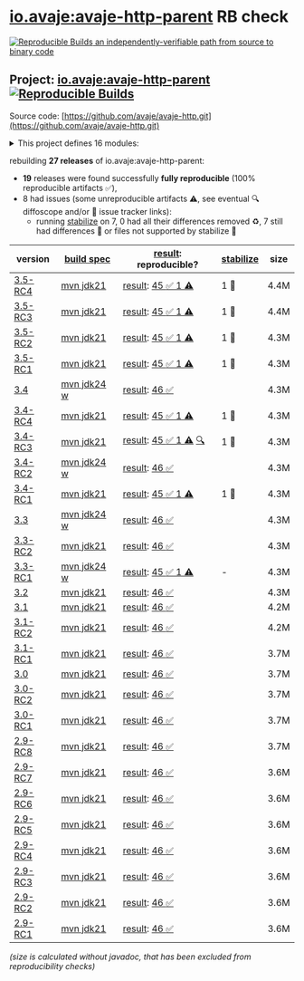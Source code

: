 [io.avaje:avaje-http-parent](https://central.sonatype.com/artifact/io.avaje/avaje-http-parent/versions) RB check
=======

[![Reproducible Builds](https://reproducible-builds.org/images/logos/rb.svg) an independently-verifiable path from source to binary code](https://reproducible-builds.org/)

## Project: [io.avaje:avaje-http-parent](https://central.sonatype.com/artifact/io.avaje/avaje-http-parent/versions) [![Reproducible Builds](https://img.shields.io/endpoint?url=https://raw.githubusercontent.com/jvm-repo-rebuild/reproducible-central/master/content/io/avaje/http/badge.json)](https://github.com/jvm-repo-rebuild/reproducible-central/blob/master/content/io/avaje/http/README.md)

Source code: [https://github.com/avaje/avaje-http.git](https://github.com/avaje/avaje-http.git)

<details><summary>This project defines 16 modules:</summary>

* [io.avaje:avaje-htmx-api](https://central.sonatype.com/artifact/io.avaje/avaje-htmx-api/overview)
* [io.avaje:avaje-htmx-nima](https://central.sonatype.com/artifact/io.avaje/avaje-htmx-nima/overview)
* [io.avaje:avaje-htmx-nima-jstache](https://central.sonatype.com/artifact/io.avaje/avaje-htmx-nima-jstache/overview)
* [io.avaje:avaje-http-api](https://central.sonatype.com/artifact/io.avaje/avaje-http-api/overview)
* [io.avaje:avaje-http-api-javalin](https://central.sonatype.com/artifact/io.avaje/avaje-http-api-javalin/overview)
* [io.avaje:avaje-http-client](https://central.sonatype.com/artifact/io.avaje/avaje-http-client/overview)
* [io.avaje:avaje-http-client-generator](https://central.sonatype.com/artifact/io.avaje/avaje-http-client-generator/overview)
* [io.avaje:avaje-http-client-gson](https://central.sonatype.com/artifact/io.avaje/avaje-http-client-gson/overview)
* [io.avaje:avaje-http-client-moshi](https://central.sonatype.com/artifact/io.avaje/avaje-http-client-moshi/overview)
* [io.avaje:avaje-http-generator-core](https://central.sonatype.com/artifact/io.avaje/avaje-http-generator-core/overview)
* [io.avaje:avaje-http-helidon-generator](https://central.sonatype.com/artifact/io.avaje/avaje-http-helidon-generator/overview)
* [io.avaje:avaje-http-inject-plugin](https://central.sonatype.com/artifact/io.avaje/avaje-http-inject-plugin/overview)
* [io.avaje:avaje-http-javalin-generator](https://central.sonatype.com/artifact/io.avaje/avaje-http-javalin-generator/overview)
* [io.avaje:avaje-http-jex-generator](https://central.sonatype.com/artifact/io.avaje/avaje-http-jex-generator/overview)
* [io.avaje:avaje-http-parent](https://central.sonatype.com/artifact/io.avaje/avaje-http-parent/overview)
* [io.avaje:avaje-http-sigma-generator](https://central.sonatype.com/artifact/io.avaje/avaje-http-sigma-generator/overview)
</details>

rebuilding **27 releases** of io.avaje:avaje-http-parent:
- **19** releases were found successfully **fully reproducible** (100% reproducible artifacts :white_check_mark:),
- 8 had issues (some unreproducible artifacts :warning:, see eventual :mag: diffoscope and/or :memo: issue tracker links):
  - running [stabilize](doc/stabilize.md) on 7, 0 had all their differences removed :recycle:, 7 still had differences :rotating_light: or files not supported by stabilize :no_entry_sign:

| version | [build spec](/BUILDSPEC.md) | [result](https://reproducible-builds.org/docs/jvm/): reproducible? | [stabilize](https://github.com/google/oss-rebuild/blob/main/cmd/stabilize/README.md) | size |
| -- | --------- | ------ | ------ | -- |
| [3.5-RC4](https://central.sonatype.com/artifact/io.avaje/avaje-http-parent/3.5-RC4/pom) | [mvn jdk21](avaje-http-3.5-RC4.buildspec) | [result](avaje-http-parent-3.5-RC4.buildinfo): [45 :white_check_mark:  1 :warning:](avaje-http-parent-3.5-RC4.buildcompare) | 1 :rotating_light: | 4.4M |
| [3.5-RC3](https://central.sonatype.com/artifact/io.avaje/avaje-http-parent/3.5-RC3/pom) | [mvn jdk21](avaje-http-3.5-RC3.buildspec) | [result](avaje-http-parent-3.5-RC3.buildinfo): [45 :white_check_mark:  1 :warning:](avaje-http-parent-3.5-RC3.buildcompare) | 1 :rotating_light: | 4.4M |
| [3.5-RC2](https://central.sonatype.com/artifact/io.avaje/avaje-http-parent/3.5-RC2/pom) | [mvn jdk21](avaje-http-3.5-RC2.buildspec) | [result](avaje-http-parent-3.5-RC2.buildinfo): [45 :white_check_mark:  1 :warning:](avaje-http-parent-3.5-RC2.buildcompare) | 1 :rotating_light: | 4.3M |
| [3.5-RC1](https://central.sonatype.com/artifact/io.avaje/avaje-http-parent/3.5-RC1/pom) | [mvn jdk21](avaje-http-3.5-RC1.buildspec) | [result](avaje-http-parent-3.5-RC1.buildinfo): [45 :white_check_mark:  1 :warning:](avaje-http-parent-3.5-RC1.buildcompare) | 1 :rotating_light: | 4.3M |
| [3.4](https://central.sonatype.com/artifact/io.avaje/avaje-http-parent/3.4/pom) | [mvn jdk24 w](avaje-http-3.4.buildspec) | [result](avaje-http-parent-3.4.buildinfo): [46 :white_check_mark: ](avaje-http-parent-3.4.buildcompare) | | 4.3M |
| [3.4-RC4](https://central.sonatype.com/artifact/io.avaje/avaje-http-parent/3.4-RC4/pom) | [mvn jdk21](avaje-http-3.4-RC4.buildspec) | [result](avaje-http-parent-3.4-RC4.buildinfo): [45 :white_check_mark:  1 :warning:](avaje-http-parent-3.4-RC4.buildcompare) | 1 :rotating_light: | 4.3M |
| [3.4-RC3](https://central.sonatype.com/artifact/io.avaje/avaje-http-parent/3.4-RC3/pom) | [mvn jdk21](avaje-http-3.4-RC3.buildspec) | [result](avaje-http-parent-3.4-RC3.buildinfo): [45 :white_check_mark:  1 :warning:](avaje-http-parent-3.4-RC3.buildcompare) [:mag:](avaje-http-parent-3.4-RC3.diffoscope) | 1 :rotating_light: | 4.3M |
| [3.4-RC2](https://central.sonatype.com/artifact/io.avaje/avaje-http-parent/3.4-RC2/pom) | [mvn jdk24 w](avaje-http-3.4-RC2.buildspec) | [result](avaje-http-parent-3.4-RC2.buildinfo): [46 :white_check_mark: ](avaje-http-parent-3.4-RC2.buildcompare) | | 4.3M |
| [3.4-RC1](https://central.sonatype.com/artifact/io.avaje/avaje-http-parent/3.4-RC1/pom) | [mvn jdk21](avaje-http-3.4-RC1.buildspec) | [result](avaje-http-parent-3.4-RC1.buildinfo): [45 :white_check_mark:  1 :warning:](avaje-http-parent-3.4-RC1.buildcompare) | 1 :rotating_light: | 4.3M |
| [3.3](https://central.sonatype.com/artifact/io.avaje/avaje-http-parent/3.3/pom) | [mvn jdk24 w](avaje-http-3.3.buildspec) | [result](avaje-http-parent-3.3.buildinfo): [46 :white_check_mark: ](avaje-http-parent-3.3.buildcompare) | | 4.3M |
| [3.3-RC2](https://central.sonatype.com/artifact/io.avaje/avaje-http-parent/3.3-RC2/pom) | [mvn jdk21](avaje-http-3.3-RC2.buildspec) | [result](avaje-http-parent-3.3-RC2.buildinfo): [46 :white_check_mark: ](avaje-http-parent-3.3-RC2.buildcompare) | | 4.3M |
| [3.3-RC1](https://central.sonatype.com/artifact/io.avaje/avaje-http-parent/3.3-RC1/pom) | [mvn jdk24 w](avaje-http-3.3-RC1.buildspec) | [result](avaje-http-parent-3.3-RC1.buildinfo): [45 :white_check_mark:  1 :warning:](avaje-http-parent-3.3-RC1.buildcompare) | - | 4.3M |
| [3.2](https://central.sonatype.com/artifact/io.avaje/avaje-http-parent/3.2/pom) | [mvn jdk21](avaje-http-3.2.buildspec) | [result](avaje-http-parent-3.2.buildinfo): [46 :white_check_mark: ](avaje-http-parent-3.2.buildcompare) | | 4.3M |
| [3.1](https://central.sonatype.com/artifact/io.avaje/avaje-http-parent/3.1/pom) | [mvn jdk21](avaje-http-3.1.buildspec) | [result](avaje-http-parent-3.1.buildinfo): [46 :white_check_mark: ](avaje-http-parent-3.1.buildcompare) | | 4.2M |
| [3.1-RC2](https://central.sonatype.com/artifact/io.avaje/avaje-http-parent/3.1-RC2/pom) | [mvn jdk21](avaje-http-3.1-RC2.buildspec) | [result](avaje-http-parent-3.1-RC2.buildinfo): [46 :white_check_mark: ](avaje-http-parent-3.1-RC2.buildcompare) | | 4.2M |
| [3.1-RC1](https://central.sonatype.com/artifact/io.avaje/avaje-http-parent/3.1-RC1/pom) | [mvn jdk21](avaje-http-3.1-RC1.buildspec) | [result](avaje-http-parent-3.1-RC1.buildinfo): [46 :white_check_mark: ](avaje-http-parent-3.1-RC1.buildcompare) | | 3.7M |
| [3.0](https://central.sonatype.com/artifact/io.avaje/avaje-http-parent/3.0/pom) | [mvn jdk21](avaje-http-3.0.buildspec) | [result](avaje-http-parent-3.0.buildinfo): [46 :white_check_mark: ](avaje-http-parent-3.0.buildcompare) | | 3.7M |
| [3.0-RC2](https://central.sonatype.com/artifact/io.avaje/avaje-http-parent/3.0-RC2/pom) | [mvn jdk21](avaje-http-3.0-RC2.buildspec) | [result](avaje-http-parent-3.0-RC2.buildinfo): [46 :white_check_mark: ](avaje-http-parent-3.0-RC2.buildcompare) | | 3.7M |
| [3.0-RC1](https://central.sonatype.com/artifact/io.avaje/avaje-http-parent/3.0-RC1/pom) | [mvn jdk21](avaje-http-3.0-RC1.buildspec) | [result](avaje-http-parent-3.0-RC1.buildinfo): [46 :white_check_mark: ](avaje-http-parent-3.0-RC1.buildcompare) | | 3.7M |
| [2.9-RC8](https://central.sonatype.com/artifact/io.avaje/avaje-http-parent/2.9-RC8/pom) | [mvn jdk21](avaje-http-2.9-RC8.buildspec) | [result](avaje-http-parent-2.9-RC8.buildinfo): [46 :white_check_mark: ](avaje-http-parent-2.9-RC8.buildcompare) | | 3.7M |
| [2.9-RC7](https://central.sonatype.com/artifact/io.avaje/avaje-http-parent/2.9-RC7/pom) | [mvn jdk21](avaje-http-2.9-RC7.buildspec) | [result](avaje-http-parent-2.9-RC7.buildinfo): [46 :white_check_mark: ](avaje-http-parent-2.9-RC7.buildcompare) | | 3.6M |
| [2.9-RC6](https://central.sonatype.com/artifact/io.avaje/avaje-http-parent/2.9-RC6/pom) | [mvn jdk21](avaje-http-2.9-RC6.buildspec) | [result](avaje-http-parent-2.9-RC6.buildinfo): [46 :white_check_mark: ](avaje-http-parent-2.9-RC6.buildcompare) | | 3.6M |
| [2.9-RC5](https://central.sonatype.com/artifact/io.avaje/avaje-http-parent/2.9-RC5/pom) | [mvn jdk21](avaje-http-2.9-RC5.buildspec) | [result](avaje-http-parent-2.9-RC5.buildinfo): [46 :white_check_mark: ](avaje-http-parent-2.9-RC5.buildcompare) | | 3.6M |
| [2.9-RC4](https://central.sonatype.com/artifact/io.avaje/avaje-http-parent/2.9-RC4/pom) | [mvn jdk21](avaje-http-2.9-RC4.buildspec) | [result](avaje-http-parent-2.9-RC4.buildinfo): [46 :white_check_mark: ](avaje-http-parent-2.9-RC4.buildcompare) | | 3.6M |
| [2.9-RC3](https://central.sonatype.com/artifact/io.avaje/avaje-http-parent/2.9-RC3/pom) | [mvn jdk21](avaje-http-2.9-RC3.buildspec) | [result](avaje-http-parent-2.9-RC3.buildinfo): [46 :white_check_mark: ](avaje-http-parent-2.9-RC3.buildcompare) | | 3.6M |
| [2.9-RC2](https://central.sonatype.com/artifact/io.avaje/avaje-http-parent/2.9-RC2/pom) | [mvn jdk21](avaje-http-2.9-RC2.buildspec) | [result](avaje-http-parent-2.9-RC2.buildinfo): [46 :white_check_mark: ](avaje-http-parent-2.9-RC2.buildcompare) | | 3.6M |
| [2.9-RC1](https://central.sonatype.com/artifact/io.avaje/avaje-http-parent/2.9-RC1/pom) | [mvn jdk21](avaje-http-2.9-RC1.buildspec) | [result](avaje-http-parent-2.9-RC1.buildinfo): [46 :white_check_mark: ](avaje-http-parent-2.9-RC1.buildcompare) | | 3.6M |

<i>(size is calculated without javadoc, that has been excluded from reproducibility checks)</i>
